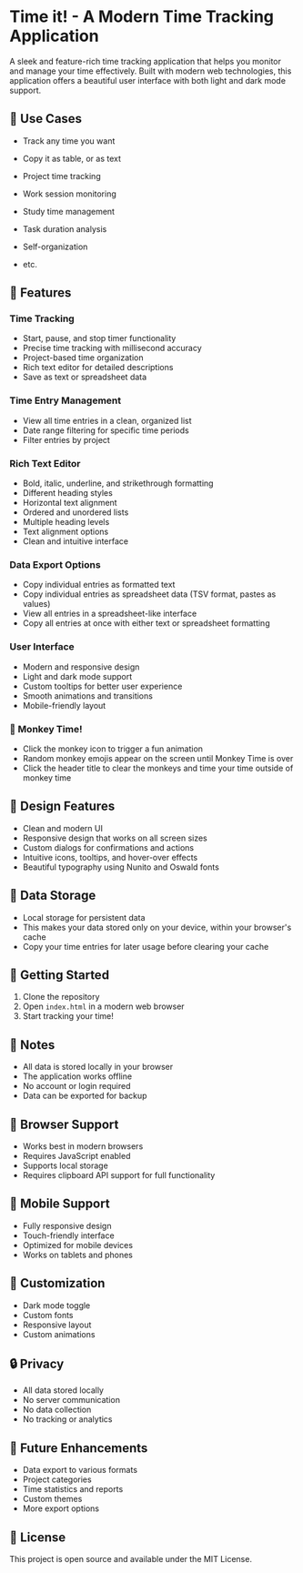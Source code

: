 # Time it! - A Modern Time Tracking Application

A sleek and feature-rich time tracking application that helps you monitor and manage your time effectively. Built with modern web technologies, this application offers a beautiful user interface with both light and dark mode support.

## 🎯 Use Cases

- Track any time you want
- Copy it as table, or as text

- Project time tracking
- Work session monitoring
- Study time management
- Task duration analysis
- Self-organization
- etc.

## 🌟 Features

### Time Tracking

- Start, pause, and stop timer functionality
- Precise time tracking with millisecond accuracy
- Project-based time organization
- Rich text editor for detailed descriptions
- Save as text or spreadsheet data

### Time Entry Management

- View all time entries in a clean, organized list
- Date range filtering for specific time periods
- Filter entries by project

### Rich Text Editor

- Bold, italic, underline, and strikethrough formatting
- Different heading styles
- Horizontal text alignment
- Ordered and unordered lists
- Multiple heading levels
- Text alignment options
- Clean and intuitive interface

### Data Export Options

- Copy individual entries as formatted text
- Copy individual entries as spreadsheet data (TSV format, pastes as values)
- View all entries in a spreadsheet-like interface
- Copy all entries at once with either text or spreadsheet formatting

### User Interface

- Modern and responsive design
- Light and dark mode support
- Custom tooltips for better user experience
- Smooth animations and transitions
- Mobile-friendly layout

### 🐒 Monkey Time!

- Click the monkey icon to trigger a fun animation
- Random monkey emojis appear on the screen until Monkey Time is over
- Click the header title to clear the monkeys and time your time outside of monkey time

## 🎨 Design Features

- Clean and modern UI
- Responsive design that works on all screen sizes
- Custom dialogs for confirmations and actions
- Intuitive icons, tooltips, and hover-over effects
- Beautiful typography using Nunito and Oswald fonts

## 💾 Data Storage

- Local storage for persistent data
- This makes your data stored only on your device, within your browser's cache
- Copy your time entries for later usage before clearing your cache

## 🚀 Getting Started

1. Clone the repository
2. Open `index.html` in a modern web browser
3. Start tracking your time!

## 📝 Notes

- All data is stored locally in your browser
- The application works offline
- No account or login required
- Data can be exported for backup

## 🔧 Browser Support

- Works best in modern browsers
- Requires JavaScript enabled
- Supports local storage
- Requires clipboard API support for full functionality

## 📱 Mobile Support

- Fully responsive design
- Touch-friendly interface
- Optimized for mobile devices
- Works on tablets and phones

## 🎨 Customization

- Dark mode toggle
- Custom fonts
- Responsive layout
- Custom animations

## 🔒 Privacy

- All data stored locally
- No server communication
- No data collection
- No tracking or analytics

## 🎯 Future Enhancements

- Data export to various formats
- Project categories
- Time statistics and reports
- Custom themes
- More export options

## 📄 License

This project is open source and available under the MIT License.
